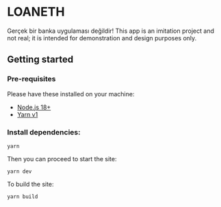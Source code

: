 # LOANETH
Gerçek bir banka uygulaması değildir!
This app is an imitation project and not real; it is intended for demonstration and design purposes only.
## Getting started

### Pre-requisites

Please have these installed on your machine:

- [Node.js 18+](https://nodejs.org/)
- [Yarn v1](https://classic.yarnpkg.com/lang/en)

### Install dependencies:

```
yarn
```

Then you can proceed to start the site:

```
yarn dev
```

To build the site:

```
yarn build
```
